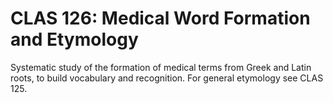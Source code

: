 # CLAS 126: Medical Word Formation and Etymology

Systematic study of the formation of medical terms from Greek and Latin roots, to build vocabulary and recognition. For general etymology see CLAS 125.